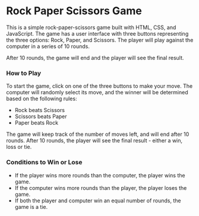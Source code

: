 # Rock Paper Scissors Game

This is a simple rock-paper-scissors game built with HTML, CSS, and JavaScript.
The game has a user interface with three buttons representing the three options: Rock, Paper, and Scissors.
The player will play against the computer in a series of 10 rounds.

After 10 rounds, the game will end and the player will see the final result.


### How to Play

To start the game, click on one of the three buttons to make your move.
The computer will randomly select its move, and the winner will be determined based on the following rules:
- Rock beats Scissors
- Scissors beats Paper
- Paper beats Rock

The game will keep track of the number of moves left, and will end after 10 rounds.
After 10 rounds, the player will see the final result - either a win, loss or tie.


### Conditions to Win or Lose

- If the player wins more rounds than the computer, the player wins the game.
- If the computer wins more rounds than the player, the player loses the game.
- If both the player and computer win an equal number of rounds, the game is a tie.
